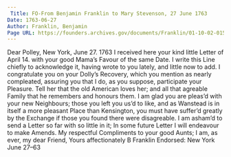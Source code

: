 ```yaml
---
 Title: FO-From Benjamin Franklin to Mary Stevenson, 27 June 1763
Date: 1763-06-27
Author: Franklin, Benjamin
Page URL: https://founders.archives.gov/documents/Franklin/01-10-02-0159
---
```


Dear Polley,
New York, June 27. 1763
I received here your kind little Letter of April 14. with your good Mama’s Favour of the same Date. I write this Line chiefly to acknowledge it, having wrote to you lately, and little now to add. I congratulate you on your Dolly’s Recovery, which you mention as nearly compleated, assuring you that I do, as you suppose, participate your Pleasure. Tell her that the old American loves her; and all that agreable Family that he remembers and honours them. I am glad you are pleas’d with your new Neighbours; those you left you us’d to like, and as Wanstead is in itself a more pleasant Place than Kensington, you must have suffer’d greatly by the Exchange if those you found there were disagreable. I am asham’d to send a Letter so far with so little in it; In some future Letter I will endeavour to make Amends. My respectful Compliments to your good Aunts; I am, as ever, my dear Friend, Yours affectionately
B Franklin
 Endorsed: New York June 27–63

